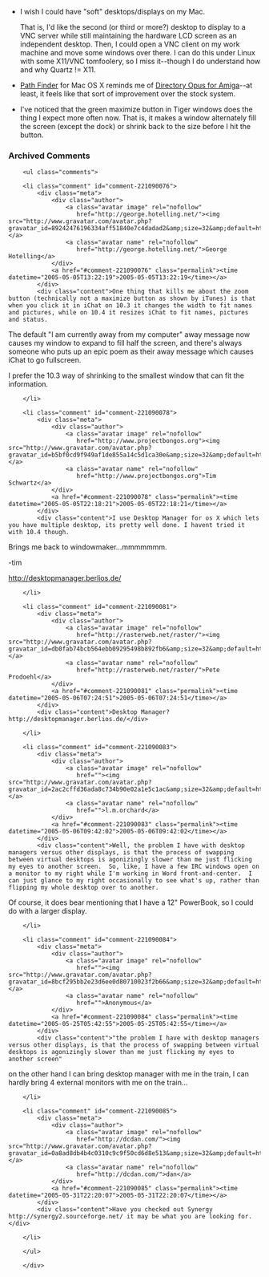 * I wish I could have "soft" desktops/displays on my Mac.  

  That is, I'd like the second (or third or more?) desktop to display to a VNC server while still maintaining the hardware LCD screen as an independent desktop.  Then, I could open a VNC client on my work machine and move some windows over there.  I can do this under Linux with some X11/VNC tomfoolery, so I miss it--though I do understand how and why Quartz != X11.

* [Path Finder][] for Mac OS X reminds me of [Directory Opus for Amiga][do]--at least, it feels like that sort of improvement over the stock system.

* I've noticed that the green maximize button in Tiger windows does the thing I expect more often now.  That is, it makes a window alternately fill the screen (except the dock) or shrink back to the size before I hit the button.

[Path Finder]: http://www.cocoatech.com/
[do]: http://www.gpsoft.com.au/amiga/AmigaIndex.html

<div id="comments" class="comments archived-comments">
            <h3>Archived Comments</h3>
            
        <ul class="comments">
            
        <li class="comment" id="comment-221090076">
            <div class="meta">
                <div class="author">
                    <a class="avatar image" rel="nofollow" 
                       href="http://george.hotelling.net/"><img src="http://www.gravatar.com/avatar.php?gravatar_id=89242476196334aff51840e7c4dadad2&amp;size=32&amp;default=http://mediacdn.disqus.com/1320279820/images/noavatar32.png"/></a>
                    <a class="avatar name" rel="nofollow" 
                       href="http://george.hotelling.net/">George Hotelling</a>
                </div>
                <a href="#comment-221090076" class="permalink"><time datetime="2005-05-05T13:22:19">2005-05-05T13:22:19</time></a>
            </div>
            <div class="content">One thing that kills me about the zoom button (technically not a maximize button as shown by iTunes) is that when you click it in iChat on 10.3 it changes the width to fit names and pictures, while on 10.4 it resizes iChat to fit names, pictures and status.

The default "I am currently away from my computer" away message now causes my window to expand to fill half the screen, and there's always someone who puts up an epic poem as their away message which causes iChat to go fullscreen.

I prefer the 10.3 way of shrinking to the smallest window that can fit the information.</div>
            
        </li>
    
        <li class="comment" id="comment-221090078">
            <div class="meta">
                <div class="author">
                    <a class="avatar image" rel="nofollow" 
                       href="http://www.projectbongos.org"><img src="http://www.gravatar.com/avatar.php?gravatar_id=b5bf0cd9f949af1de855a14c5d1ca30e&amp;size=32&amp;default=http://mediacdn.disqus.com/1320279820/images/noavatar32.png"/></a>
                    <a class="avatar name" rel="nofollow" 
                       href="http://www.projectbongos.org">Tim Schwartz</a>
                </div>
                <a href="#comment-221090078" class="permalink"><time datetime="2005-05-05T22:18:21">2005-05-05T22:18:21</time></a>
            </div>
            <div class="content">I use Desktop Manager for os X which lets you have multiple desktop, its pretty well done. I havent tried it with 10.4 though. 

Brings me back to windowmaker...mmmmmmm.

-tim

http://desktopmanager.berlios.de/</div>
            
        </li>
    
        <li class="comment" id="comment-221090081">
            <div class="meta">
                <div class="author">
                    <a class="avatar image" rel="nofollow" 
                       href="http://rasterweb.net/raster/"><img src="http://www.gravatar.com/avatar.php?gravatar_id=db0fab74bcb564ebb09295498b892fb6&amp;size=32&amp;default=http://mediacdn.disqus.com/1320279820/images/noavatar32.png"/></a>
                    <a class="avatar name" rel="nofollow" 
                       href="http://rasterweb.net/raster/">Pete Prodoehl</a>
                </div>
                <a href="#comment-221090081" class="permalink"><time datetime="2005-05-06T07:24:51">2005-05-06T07:24:51</time></a>
            </div>
            <div class="content">Desktop Manager? http://desktopmanager.berlios.de/</div>
            
        </li>
    
        <li class="comment" id="comment-221090083">
            <div class="meta">
                <div class="author">
                    <a class="avatar image" rel="nofollow" 
                       href=""><img src="http://www.gravatar.com/avatar.php?gravatar_id=2ac2cffd36ada8c734b90e02a1e5c1ac&amp;size=32&amp;default=http://mediacdn.disqus.com/1320279820/images/noavatar32.png"/></a>
                    <a class="avatar name" rel="nofollow" 
                       href="">l.m.orchard</a>
                </div>
                <a href="#comment-221090083" class="permalink"><time datetime="2005-05-06T09:42:02">2005-05-06T09:42:02</time></a>
            </div>
            <div class="content">Well, the problem I have with desktop managers versus other displays, is that the process of swapping between virtual desktops is agonizingly slower than me just flicking my eyes to another screen.  So, like, I have a few IRC windows open on a monitor to my right while I'm working in Word front-and-center.  I can just glance to my right occasionally to see what's up, rather than flipping my whole desktop over to another.

Of course, it does bear mentioning that I have a 12" PowerBook, so I could do with a larger display.</div>
            
        </li>
    
        <li class="comment" id="comment-221090084">
            <div class="meta">
                <div class="author">
                    <a class="avatar image" rel="nofollow" 
                       href=""><img src="http://www.gravatar.com/avatar.php?gravatar_id=8bcf295bb2e23d6ee0d80710023f2b66&amp;size=32&amp;default=http://mediacdn.disqus.com/1320279820/images/noavatar32.png"/></a>
                    <a class="avatar name" rel="nofollow" 
                       href="">Anonymous</a>
                </div>
                <a href="#comment-221090084" class="permalink"><time datetime="2005-05-25T05:42:55">2005-05-25T05:42:55</time></a>
            </div>
            <div class="content">"the problem I have with desktop managers versus other displays, is that the process of swapping between virtual desktops is agonizingly slower than me just flicking my eyes to another screen"

on the other hand I can bring desktop manager with me in the train, I can hardly bring 4 external monitors with me on the train...</div>
            
        </li>
    
        <li class="comment" id="comment-221090085">
            <div class="meta">
                <div class="author">
                    <a class="avatar image" rel="nofollow" 
                       href="http://dcdan.com/"><img src="http://www.gravatar.com/avatar.php?gravatar_id=0a8ad8db4b4c0310c9c9f50cd6d8e513&amp;size=32&amp;default=http://mediacdn.disqus.com/1320279820/images/noavatar32.png"/></a>
                    <a class="avatar name" rel="nofollow" 
                       href="http://dcdan.com/">dan</a>
                </div>
                <a href="#comment-221090085" class="permalink"><time datetime="2005-05-31T22:20:07">2005-05-31T22:20:07</time></a>
            </div>
            <div class="content">Have you checked out Synergy http://synergy2.sourceforge.net/ it may be what you are looking for.</div>
            
        </li>
    
        </ul>
    
        </div>
    